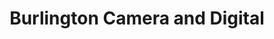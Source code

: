 ---
title: "Burlington Camera and Digital"
url: /burlington/burlington-camera-and-digital/
shop: Foto
---